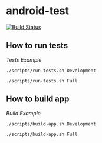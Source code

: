 # android-test

[![Build Status](https://travis-ci.com/eclipsegst/android-test.svg?branch=master)](https://travis-ci.com/eclipsegst/android-test)

## How to run tests
*Tests Example*

`./scripts/run-tests.sh Development`

`./scripts/run-tests.sh Full`

## How to build app
*Build Example*

`./scripts/build-app.sh Development`

`./scripts/build-app.sh Full`